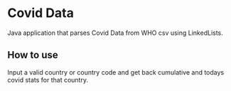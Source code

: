 # Covid Data
Java application that parses Covid Data from WHO csv using LinkedLists.
## How to use
Input a valid country or country code and get back cumulative and todays covid stats for that country.